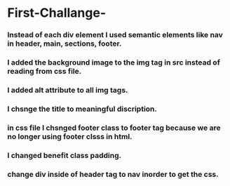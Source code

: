 # First-Challange-

### Instead of each div element I used semantic elements like nav in header, main, sections, footer.

### I added the background image to the img tag in src instead of reading from css file.

### I added alt attribute to all img tags.

### I chsnge the title to meaningful discription.

### in css file I chsnged footer class to footer tag because we are no longer using footer clsss in html.

### I changed benefit class padding.

### change div inside of header tag to nav inorder to get the css.
